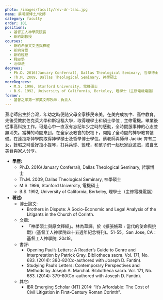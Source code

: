 ```yaml
---
photo: /images/faculty/rev-dr-tsai.jpg
name: 蔡明謀博士/牧師
category: faculty
order: 101
positions:
  - 基督工人神學院院長
  - 新約副教授
courses:
  - 新約希臘文文法與釋經
  - 新約背景
  - 新約經卷
  - 釋經學
  - 治學法
degrees:
  - Ph.D. 2016(January Conferral), Dallas Theological Seminary, 哲學博士
  - Th.M. 2009, Dallas Theological Seminary, 神學碩士
moreDegrees:
  - M.S. 1996, Stanford University, 電機碩士
  - B.S. 1992, University of California, Berkeley, 理學士（主修電機電腦）
former:
  - 基督之家第一家英文部牧師﹑負責人
---
```


蔡老師出生於台灣，年幼之時便随父母全家移民來美。在美完成初中、高中教育。先後受教於伯克萊大學和斯坦福大學，取得理學士和碩士學位﹐主修電機。畢業後從事高科技工作，可是心中一直沒有忘記年少之時的感動，全時間服事神的心志並無消失。當神的時間來到，在全家及教會的祝福下，開始了全時間的神學教育裝備。在逹拉斯神學院取得神學碩士及哲學博士學位。蔡老師與師母 Jackie 育有二女，餘暇之時愛好拉小提琴，打兵兵球、籃球，和孩子們一起玩家庭遊戲，或自烹美食與家人分享。

- **學歷:**
  - Ph.D. 2016(January Conferral), Dallas Theological Seminary, 哲學博士
  - Th.M. 2009, Dallas Theological Seminary, 神學碩士
  - M.S. 1996, Stanford University, 電機碩士
  - B.S. 1992, University of California, Berkeley, 理學士（主修電機電腦）
- **著述:**
  - 博士論文:
    - Brothers in Dispute: A Socio-Economic and Legal Analysis of the Litigants in the Church of Corinth.
  - 文章:
    - 「神學碩士與原文釋經」。林為華譯。於《擴張帳幕﹕當代的使命與挑戰》(基督工人神學院四十五週年紀念特刊)。51-55。San Jose, CA：基督工人神學院, 20s18。
  - 書評:
    - Opening Paul’s Letters: A Reader’s Guide to Genre and Interpretation by Patrick Gray. Bibliotheca sacra. Vol. 171, No. 683. (2014): 380-82(Co-authored with Joseph D. Fantin).
    - Studying Paul’s Letters: Contemporary Perspectives and Methods by Joseph A. Marchal. Bibliotheca sacra. Vol. 171, No. 683. (2014): 379-80(Co-authored with Joseph D. Fantin).
  - 其它:
    - IBR Emerging Scholar (NT) 2014: “It’s Affordable: The Cost of Civil Litigation in First-Century Roman Corinth”.
